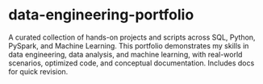 # data-engineering-portfolio
A curated collection of hands-on projects and scripts across SQL, Python, PySpark, and Machine Learning. This portfolio demonstrates my skills in data engineering, data analysis, and machine learning, with real-world scenarios, optimized code, and conceptual documentation. Includes docs for quick revision.
